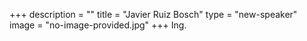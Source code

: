 +++
description = ""
title = "Javier Ruiz Bosch"
type = "new-speaker"
image = "no-image-provided.jpg"
+++
Ing.